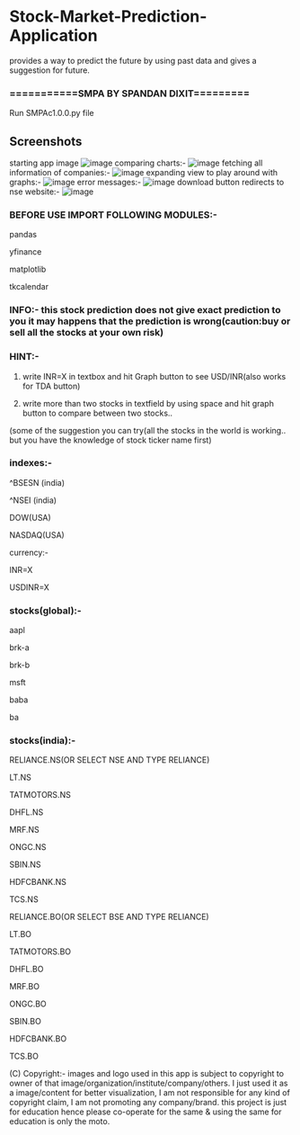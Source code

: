 # Stock-Market-Prediction-Application
provides a way to predict the future by using past data and gives a suggestion for future.

### ===========SMPA BY SPANDAN DIXIT=========

Run SMPAc1.0.0.py file

## Screenshots
starting app image
![image](https://user-images.githubusercontent.com/56479962/147458943-7d038c9f-42b8-4d78-9212-8f087d943fec.png)
comparing charts:-
![image](https://user-images.githubusercontent.com/56479962/147458592-55f1cf59-e66c-4f08-bf3d-670f8ea809cc.png)
fetching all information of companies:-
![image](https://user-images.githubusercontent.com/56479962/147458693-dfd125ae-0037-4a2d-ab53-99d121718f21.png)
expanding view to play around with graphs:-
![image](https://user-images.githubusercontent.com/56479962/147458826-5ba89814-a5b5-49fa-af31-6864799d8d7d.png)
error messages:-
![image](https://user-images.githubusercontent.com/56479962/147459006-251da9e8-84e8-4b50-bd4e-6338e3df1087.png)
download button redirects to nse website:-
![image](https://user-images.githubusercontent.com/56479962/147459221-c502abfa-9687-4044-b10f-c94731aeae76.png)



### BEFORE USE IMPORT FOLLOWING MODULES:-

pandas

yfinance

matplotlib

tkcalendar

### INFO:- this stock prediction does not give exact prediction to you it may happens that the prediction is wrong(caution:buy or sell all the stocks at your own risk)

### HINT:-

1)	write INR=X in textbox and hit Graph button to see USD/INR(also works for TDA button)

2)	write more than two stocks in textfield by using space and hit graph button to compare between two stocks..


(some of the suggestion you can try(all the stocks in the world is working.. but you have the knowledge of stock ticker name first)


### indexes:-

^BSESN (india)

^NSEI (india)

DOW(USA)

NASDAQ(USA)

currency:-

INR=X  

USDINR=X



### stocks(global):-

aapl

brk-a

brk-b

msft

baba

ba


### stocks(india):-

RELIANCE.NS(OR SELECT NSE AND TYPE RELIANCE)

LT.NS

TATMOTORS.NS

DHFL.NS

MRF.NS

ONGC.NS

SBIN.NS

HDFCBANK.NS

TCS.NS

RELIANCE.BO(OR SELECT BSE AND TYPE RELIANCE)

LT.BO

TATMOTORS.BO

DHFL.BO

MRF.BO

ONGC.BO

SBIN.BO

HDFCBANK.BO

TCS.BO

(C) Copyright:- images and logo used in this app is subject to copyright to owner of that image/organization/institute/company/others. I just used it as a image/content for better visualization, I am not responsible for any kind of copyright claim, I am not promoting any company/brand. this project is just for education hence please co-operate for the same & using the same for education is only the moto.
